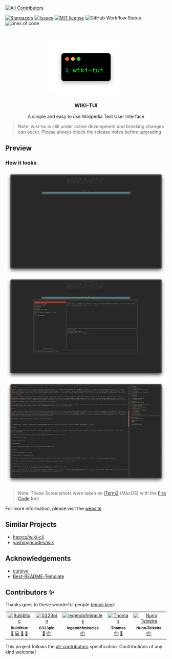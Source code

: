 <!-- ALL-CONTRIBUTORS-BADGE:START - Do not remove or modify this section -->
[![All Contributors](https://img.shields.io/badge/all_contributors-5-orange.svg?style=flat-square)](#contributors-)
<!-- ALL-CONTRIBUTORS-BADGE:END -->
[![Stargazers](https://img.shields.io/github/stars/Builditluc/wiki-tui.svg?style=for-the-badge)](https://github.com/Builditluc/wiki-tui/stargazers)
[![Issues](https://img.shields.io/github/issues/Builditluc/wiki-tui.svg?style=for-the-badge)](https://github.com/Builditluc/wiki-tui/issues)
[![MIT license](https://img.shields.io/github/license/Builditluc/wiki-tui?style=for-the-badge)](https://github.com/Builditluc/wiki-tui/blob/stable/LICENSE.txt)
![GitHub Workflow Status](https://img.shields.io/github/workflow/status/Builditluc/wiki-tui/Rust?style=for-the-badge)
![Lines of code](https://img.shields.io/tokei/lines/github/Builditluc/wiki-tui?style=for-the-badge)

<br />
<p align="center">
  <a href="https://github.com/Builditluc/wiki-tui">
    <img src= "logo.png" alt="Logo" width="234" height="167">
  </a>

  <h3 align="center">WIKI-TUI</h3>

  <p align="center">
    A simple and easy to use Wikipedia Text User Interface
  </p>
</p>

> Note: wiki-tui is still under active development and breaking changes can occur. Please always check the release notes before upgrading

## Preview
### How it looks

![preview-1](docs/assets/images/preview-1.png)
![preview-2](docs/assets/images/preview-2.png)
![preview-3](docs/assets/images/preview-3.png)
> Note: These Screenshots were taken on [iTerm2](https://iterm2.com) (MacOS) with the [Fira Code](https://github.com/tonsky/FiraCode) font

For more information, please visit the [website](https://builditluc.github.io/wiki-tui/)

## Similar Projects

* [hexrcs/wiki-cli](https://github.com/hexrcs/wiki-cli)
* [yashinghcodes/wik](https://github.com/yashsinghcodes/wik)

## Acknowledgements

* [cursive](https://github.com/gyscos/cursive)
* [Best-README-Template](https://github.com/0fakhri/Best-README-Template)

## Contributors ✨

Thanks goes to these wonderful people ([emoji key](https://allcontributors.org/docs/en/emoji-key)):

<!-- ALL-CONTRIBUTORS-LIST:START - Do not remove or modify this section -->
<!-- prettier-ignore-start -->
<!-- markdownlint-disable -->
<table>
  <tbody>
    <tr>
      <td align="center"><a href="https://github.com/Builditluc"><img src="https://avatars.githubusercontent.com/u/37375448?v=4?s=100" width="100px;" alt="Builditluc"/><br /><sub><b>Builditluc</b></sub></a><br /><a href="#ideas-Builditluc" title="Ideas, Planning, & Feedback">🤔</a> <a href="https://github.com/Builditluc/wiki-tui/commits?author=Builditluc" title="Code">💻</a> <a href="https://github.com/Builditluc/wiki-tui/commits?author=Builditluc" title="Documentation">📖</a> <a href="https://github.com/Builditluc/wiki-tui/issues?q=author%3ABuilditluc" title="Bug reports">🐛</a></td>
      <td align="center"><a href="https://github.com/0323pin"><img src="https://avatars.githubusercontent.com/u/90570748?v=4?s=100" width="100px;" alt="0323pin"/><br /><sub><b>0323pin</b></sub></a><br /><a href="https://github.com/Builditluc/wiki-tui/issues?q=author%3A0323pin" title="Bug reports">🐛</a> <a href="#platform-0323pin" title="Packaging/porting to new platform">📦</a></td>
      <td align="center"><a href="https://github.com/legendofmiracles"><img src="https://avatars.githubusercontent.com/u/30902201?v=4?s=100" width="100px;" alt="legendofmiracles"/><br /><sub><b>legendofmiracles</b></sub></a><br /><a href="#platform-legendofmiracles" title="Packaging/porting to new platform">📦</a></td>
      <td align="center"><a href="https://github.com/ThomasFrans"><img src="https://avatars.githubusercontent.com/u/48214567?v=4?s=100" width="100px;" alt="Thomas"/><br /><sub><b>Thomas</b></sub></a><br /><a href="#platform-ThomasFrans" title="Packaging/porting to new platform">📦</a> <a href="https://github.com/Builditluc/wiki-tui/issues?q=author%3AThomasFrans" title="Bug reports">🐛</a></td>
      <td align="center"><a href="https://github.com/nunotexbsd"><img src="https://avatars.githubusercontent.com/u/43720668?v=4?s=100" width="100px;" alt="Nuno Teixeira"/><br /><sub><b>Nuno Teixeira</b></sub></a><br /><a href="#platform-nunotexbsd" title="Packaging/porting to new platform">📦</a></td>
    </tr>
  </tbody>
</table>

<!-- markdownlint-restore -->
<!-- prettier-ignore-end -->

<!-- ALL-CONTRIBUTORS-LIST:END -->

This project follows the [all-contributors](https://github.com/all-contributors/all-contributors) specification. Contributions of any kind welcome!

